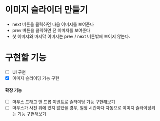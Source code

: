 # 이미지 슬라이더 만들기

- next 버튼을 클릭하면 다음 이미지를 보여준다
- prev 버튼을 클릭하면 전 이미지를 보여준다
- 첫 이미지와 마지막 이미지는 prev / next 버튼밖에 보이지 않는다.

# 구현할 기능

- [ ] UI 구현
- [x] 이미지 슬리이딩 기능 구현

#### 확장 기능

- [ ] 마우스 드래그 앤 드롭 이벤트로 슬라이딩 기능 구현해보기
- [ ] 마우스가 사진 위에 있지 않았을 경우, 일정 시간마다 자동으로 이미지 슬라이딩되는 기능 구현해보기
